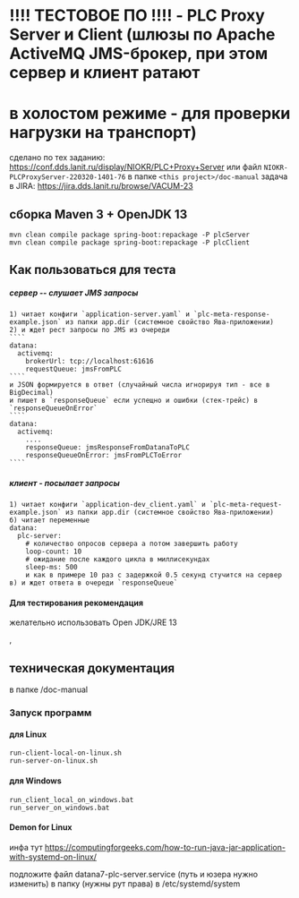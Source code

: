 # !!!! ТЕСТОВОЕ ПО !!!! - PLC Proxy Server и Client (шлюзы по Apache ActiveMQ JMS-брокер, при этом сервер и клиент ратают 
# в холостом режиме - для проверки нагрузки на транспорт)
сделано по тех заданию: https://conf.dds.lanit.ru/display/NIOKR/PLC+Proxy+Server
или файл `NIOKR-PLCProxyServer-220320-1401-76` в папке `<this project>/doc-manual`
задача в JIRA: https://jira.dds.lanit.ru/browse/VACUM-23
## сборка Maven 3 + OpenJDK 13
```
mvn clean compile package spring-boot:repackage -P plcServer
mvn clean compile package spring-boot:repackage -P plcClient
```
## Как пользоваться для теста
##### сервер -- слушает JMS запросы 
    1) читает конфиги `application-server.yaml` и `plc-meta-response-example.json` из папки app.dir (системное свойство Ява-приложении)
    2) и ждет рест запросы по JMS из очереди
    ````
    datana:
      activemq:
        brokerUrl: tcp://localhost:61616
        requestQueue: jmsFromPLC
    ````    
    и JSON формируется в ответ (случайный числа игнорируя тип - все в BigDecimal)
    и пишет в `responseQueue` если успещно и ошибки (стек-трейс) в `responseQueueOnError`
    ````
    datana:
      activemq:
        ....
        responseQueue: jmsResponseFromDatanaToPLC
        responseQueueOnError: jmsFromPLCToError
    ````
##### клиент - посылает запросы
    1) читает конфиги `application-dev_client.yaml` и `plc-meta-request-example.json` из папки app.dir (системное свойство Ява-приложении)
    б) читает переменные 
    datana:
      plc-server:
        # количество опросов сервера а потом завершить работу
        loop-count: 10
        # ожидание после каждого цикла в миллисекундах
        sleep-ms: 500    
        и как в примере 10 раз с задержкой 0.5 секунд стучится на сервер
    в) и ждет ответа в очереди `responseQueue`
        
#### Для тестирования рекомендация
желательно использовать Open JDK/JRE 13
    
,
## техническая документация 
в папке <this project>/doc-manual

### Запуск программ
#### для Linux
```
run-client-local-on-linux.sh
run-server-on-linux.sh
```

#### для Windows
```
run_client_local_on_windows.bat
run_server_on_windows.bat
```

#### Demon for Linux
инфа тут 
https://computingforgeeks.com/how-to-run-java-jar-application-with-systemd-on-linux/

подложите файл datana7-plc-server.service (путь и юзера нужно изменить) в папку (нужны рут права)
в /etc/systemd/system
